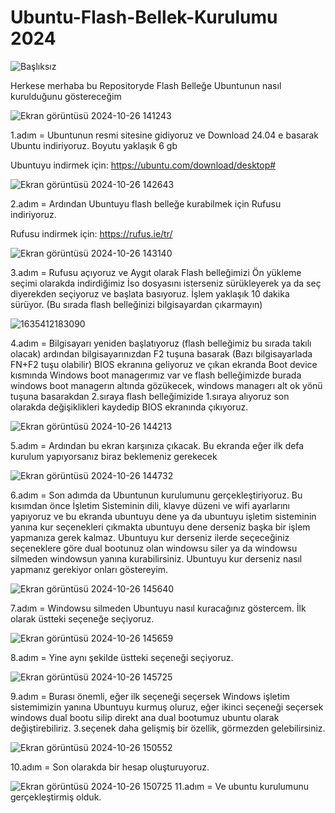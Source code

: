 # Ubuntu-Flash-Bellek-Kurulumu 2024
![Başlıksız](https://github.com/user-attachments/assets/40661230-0aa5-4be5-9c1a-27116bd08898)

Herkese merhaba bu Repositoryde Flash Belleğe Ubuntunun nasıl kurulduğunu göstereceğim


 ![Ekran görüntüsü 2024-10-26 141243](https://github.com/user-attachments/assets/892bfad4-faa3-4a0f-9a90-5681e70bd502)

1.adım = Ubuntunun resmi sitesine gidiyoruz ve Download 24.04 e basarak Ubuntu indiriyoruz. Boyutu yaklaşık 6 gb

Ubuntuyu indirmek için: https://ubuntu.com/download/desktop#

![Ekran görüntüsü 2024-10-26 142643](https://github.com/user-attachments/assets/ba933d95-629d-44f5-a7ec-cd4247c66fe3)

2.adım = Ardından Ubuntuyu flash belleğe kurabilmek için Rufusu indiriyoruz.

Rufusu indirmek için: https://rufus.ie/tr/ 

![Ekran görüntüsü 2024-10-26 143140](https://github.com/user-attachments/assets/2f5c7fde-a00e-4e54-ab47-c125a5ac98b7)

3.adım = Rufusu açıyoruz ve Aygıt olarak Flash belleğimizi Ön yükleme seçimi olarakda indirdiğimiz İso dosyasını isterseniz sürükleyerek ya da seç diyerekden seçiyoruz ve başlata basıyoruz. İşlem yaklaşık 10 dakika sürüyor. (Bu sırada flash belleğinizi bilgisayardan çıkarmayın)

![1635412183090](https://github.com/user-attachments/assets/56d1722f-8f23-412f-bfcc-a97f4e1892cb)

4.adım = Bilgisayarı yeniden başlatıyoruz (flash belleğimiz bu sırada takılı olacak) ardından bilgisayarınızdan F2 tuşuna basarak (Bazı bilgisayarlada FN+F2 tuşu olabilir) BIOS ekranına geliyoruz ve çıkan ekranda Boot device kısmında Windows boot managerımız var ve flash belleğimizde burada windows boot managerın altında gözükecek, windows managerı alt ok yönü tuşuna basarakdan 2.sıraya flash belleğimizide 1.sıraya alıyoruz son olarakda değişiklikleri kaydedip BIOS ekranında çıkıyoruz. 

![Ekran görüntüsü 2024-10-26 144213](https://github.com/user-attachments/assets/e0951584-a2dd-4259-82d0-ee0f226fefb0)

5.adım = Ardından bu ekran karşınıza çıkacak. Bu ekranda eğer ilk defa kurulum yapıyorsanız biraz beklemeniz gerekecek

![Ekran görüntüsü 2024-10-26 144732](https://github.com/user-attachments/assets/b1a86f1f-5392-4b21-88af-518c7963561f)

6.adım = Son adımda da Ubuntunun kurulumunu gerçekleştiriyoruz. Bu kısımdan önce İşletim Sisteminin dili, klavye düzeni ve wifi ayarlarını yapıyoruz ve bu ekranda ubuntuyu dene ya da ubuntuyu işletim sisteminin yanına kur seçenekleri çıkmakta ubuntuyu dene derseniz başka bir işlem yapmanıza gerek kalmaz. Ubuntuyu kur derseniz ilerde seçeceğiniz seçeneklere göre dual bootunuz olan windowsu siler ya da windowsu silmeden windowsun yanına kurabilirsiniz. Ubuntuyu kur derseniz nasıl yapmanız gerekiyor onları göstereyim.

 ![Ekran görüntüsü 2024-10-26 145640](https://github.com/user-attachments/assets/16f7143e-c1a1-458e-add6-4ca3a482b5d4)

 7.adım = Windowsu silmeden Ubuntuyu nasıl kuracağınız göstercem. İlk olarak üstteki seçeneğe seçiyoruz.

![Ekran görüntüsü 2024-10-26 145659](https://github.com/user-attachments/assets/4867eb65-d4d8-4190-92da-af0d2090b130)

8.adım = Yine aynı şekilde üstteki seçeneği seçiyoruz.

![Ekran görüntüsü 2024-10-26 145725](https://github.com/user-attachments/assets/b0f5dba7-41a0-4566-a8a8-1a03263956a8)

9.adım = Burası önemli, eğer ilk seçeneği seçersek Windows işletim sistemimizin yanına Ubuntuyu kurmuş oluruz, eğer ikinci seçeneği seçersek windows dual bootu silip direkt ana dual bootumuz ubuntu olarak değiştirebiliriz. 3.seçenek daha gelişmiş bir özellik, görmezden gelebilirsiniz.


![Ekran görüntüsü 2024-10-26 150552](https://github.com/user-attachments/assets/cfb61d87-829b-43ef-9f39-a316bfe3c295)

10.adım = Son olarakda bir hesap oluşturuyoruz.

![Ekran görüntüsü 2024-10-26 150725](https://github.com/user-attachments/assets/f4c566ce-e979-4b89-b913-0012c6d7174f)
11.adım = Ve ubuntu kurulumunu gerçekleştirmiş olduk.



 





